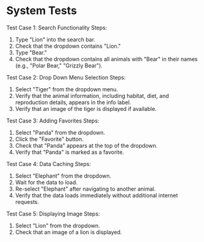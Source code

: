 # System Tests
Test Case 1: Search Functionality
Steps:
1. Type "Lion" into the search bar.
2. Check that the dropdown contains "Lion."
3. Type "Bear."
4. Check that the dropdown contains all animals with "Bear" in their names (e.g., "Polar Bear," "Grizzly Bear").

Test Case 2: Drop Down Menu Selection
Steps:
1. Select "Tiger" from the dropdown menu.
2. Verify that the animal information, including habitat, diet, and reproduction details, appears in the info label.
3. Verify that an image of the tiger is displayed if available.

Test Case 3: Adding Favorites
Steps:
1. Select "Panda" from the dropdown.
2. Click the "Favorite" button.
3. Check that "Panda" appears at the top of the dropdown.
4. Verify that "Panda" is marked as a favorite.

Test Case 4: Data Caching
Steps:
1. Select "Elephant" from the dropdown.
2. Wait for the data to load.
3. Re-select "Elephant" after navigating to another animal.
4. Verify that the data loads immediately without additional internet requests.

Test Case 5: Displaying Image
Steps:
1. Select "Lion" from the dropdown.
2. Check that an image of a lion is displayed.
